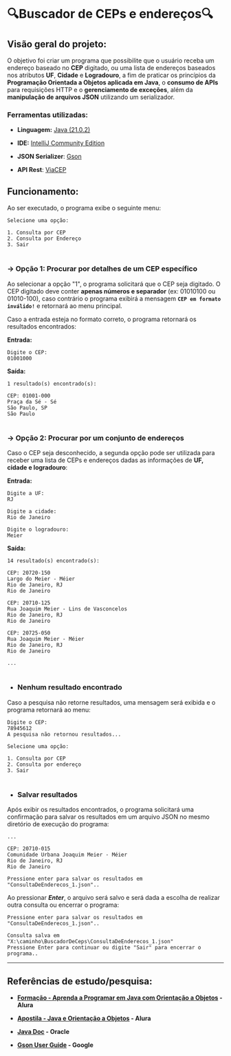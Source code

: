 #  🔍Buscador de CEPs e endereços🔍

## Visão geral do projeto:
O objetivo foi criar um programa que possibilite que o usuário receba um endereço baseado no **CEP** digitado, ou uma lista de endereços baseados nos atributos **UF**, **Cidade** e **Logradouro**,
a fim de praticar os princípios da **Programação Orientada a Objetos aplicada em Java**, o **consumo de APIs** para requisições HTTP e o **gerenciamento de exceções**, além da **manipulação de arquivos JSON** utilizando um serializador.

### Ferramentas utilizadas:
- **Linguagem:** [Java (21.0.2)](https://www.java.com/pt-BR/)

- **IDE:** [IntelliJ Community Edition](https://www.jetbrains.com/idea/)

- **JSON Serializer**: [Gson](https://github.com/google/gson)

- **API Rest**: [ViaCEP](https://viacep.com.br)

## Funcionamento:
Ao ser executado, o programa exibe o seguinte menu:

```
Selecione uma opção:  

1. Consulta por CEP
2. Consulta por Endereço
3. Sair
```
#

###  **-> Opção 1:** Procurar por detalhes de um CEP específico
Ao selecionar a opção "1", o programa solicitará que o CEP seja digitado. O CEP digitado deve conter **apenas números e separador** (ex: 01010100 ou 01010-100), caso contrário o programa exibirá a mensagem **`CEP em formato inválido!`** e retornará ao menu principal.

Caso a entrada esteja no formato correto, o programa retornará os resultados encontrados:

**Entrada:**
```
Digite o CEP:
01001000
```
**Saída:**
```
1 resultado(s) encontrado(s): 

CEP: 01001-000
Praça da Sé - Sé
São Paulo, SP
São Paulo
```
#
### **-> Opção 2:** Procurar por um conjunto de endereços
Caso o CEP seja desconhecido, a segunda opção pode ser utilizada para receber uma lista de CEPs e endereços dadas as informações de **UF, cidade e logradouro**:

**Entrada:**
```
Digite a UF:
RJ

Digite a cidade:
Rio de Janeiro

Digite o logradouro:
Meier
```
**Saída:**
```
14 resultado(s) encontrado(s): 

CEP: 20720-150
Largo do Meier - Méier
Rio de Janeiro, RJ
Rio de Janeiro

CEP: 20710-125
Rua Joaquim Meier - Lins de Vasconcelos
Rio de Janeiro, RJ
Rio de Janeiro

CEP: 20725-050
Rua Joaquim Meier - Méier
Rio de Janeiro, RJ
Rio de Janeiro

...

```
#
- ### Nenhum resultado encontrado
Caso a pesquisa não retorne resultados, uma mensagem será exibida e o programa retornará ao menu:
```
Digite o CEP:
78945612
A pesquisa não retornou resultados...

Selecione uma opção:

1. Consulta por CEP
2. Consulta por endereço
3. Sair
```
#
- ### Salvar resultados
Após exibir os resultados encontrados, o programa solicitará uma confirmação para salvar os resultados em um arquivo JSON no mesmo diretório de execução do programa:

```
...

CEP: 20710-015
Comunidade Urbana Joaquim Meier - Méier
Rio de Janeiro, RJ
Rio de Janeiro

Pressione enter para salvar os resultados em "ConsultaDeEnderecos_1.json"..
```

Ao pressionar ***Enter***, o arquivo será salvo e será dada a escolha de realizar outra consulta ou encerrar o programa:
```
Pressione enter para salvar os resultados em "ConsultaDeEnderecos_1.json"..

Consulta salva em "X:\caminho\BuscadorDeCeps\ConsultaDeEnderecos_1.json"
Pressione Enter para continuar ou digite "Sair" para encerrar o programa..
```

---
## Referências de estudo/pesquisa:


- **[Formação - Aprenda a Programar em Java com Orientação a Objetos](https://www.alura.com.br/formacao-java) - Alura**

- **[Apostila - Java e Orientação a Objetos](https://www.alura.com.br/apostila-java-orientacao-objetos) - Alura**

- **[Java Doc](https://docs.oracle.com/en/java/) - Oracle**

- **[Gson User Guide](https://github.com/google/gson/blob/main/UserGuide.md) - Google**
